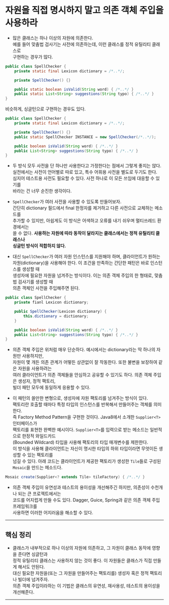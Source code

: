 # 자원을 직접 명시하지 말고 의존 객체 주입을 사용하라

- 많은 클래스는 하나 이상의 자원에 의존한다.  
  예를 들어 맞춤법 검사기는 사전에 의존하는데, 이런 클래스를 정적 유틸리티 클래스로  
  구현하는 경우가 많다.

```java
public class SpellChecker {
	private static final Lexicon dictionary = /*..*/;

	private SpellChecker() {}

	public static boolean isValid(String word) { /*..*/ }
	public static List<String> suggestions(String typo) { /*..*/ }
}
```

비슷하게, 싱글턴으로 구현하는 경우도 있다.

```java
public class SpellChecker {
	private static final Lexicon dictionary = /*..*/;

	private SpellChecker() {}
	public static SpellChecker INSTANCE = new SpellChecker(/*..*/);

	public boolean isValid(String word) { /*..*/ }
	public List<String> suggestions(String typo) { /*..*/ }
}
```

- 두 방식 모두 사전을 단 하나만 사용한다고 가정한다는 점에서 그렇게 좋지는 않다.  
  실전에서는 사전이 언어별로 따로 있고, 특수 어휘용 사전을 별도로 두기도 한다.  
  심지어 테스트용 사전도 필요할 수 있다. 사전 하나로 이 모든 쓰임에 대응할 수 있기를  
  바라는 건 너무 순진한 생각이다.

- `SpellChecker`가 여러 사전을 사용할 수 있도록 만들어보자.  
  간단히 dictionary 필드에서 final 한정자를 제거하고 다른 사전으로 교체하는 메소드를  
  추가할 수 있지만, 아쉽게도 이 방식은 어색하고 오류를 내기 쉬우며 멀티쓰레드 환경에서는  
  쓸 수 없다. **사용하는 자원에 따라 동작이 달라지는 클래스에서는 정적 유틸리티 클래스나**  
  **싱글턴 방식이 적합하지 않다.**

- 대신 `SpellChecker`가 여러 자원 인스턴스를 지원해야 하며, 클라이언트가 원하는  
  자원(dictionary)을 사용해야 한다. 이 조건을 만족하는 간단한 패턴은 바로 인스턴스를 생성할 때  
  생성자에 필요한 자원을 넘겨주는 방식이다. 이는 의존 객체 주입의 한 형태로, 맞춤법 검사기를 생성할 때  
  의존 객체인 사전을 주입해주면 된다.

```java
public class SpellChecker {
	private fianl Lexicon dictionary;

	public SpellChecker(Lexicon dictionary) {
		this.dictionary = dictionary;
	}

	public boolean isValid(String word) { /*..*/ }
	public List<String> suggestions(String typo) { /*..*/ }
}
```

- 의존 객체 주입은 위처럼 매우 단순하다. 예시에서는 dictionary라는 딱 하나의 자원만 사용하지만,  
  자원이 몇 개든 의존 관계가 어떻든 상관없이 잘 작동한다. 또한 불변을 보장하여 같은 자원을 사용하려는  
  여러 클라이언트가 의존 객체들을 안심하고 공유할 수 있기도 하다. 의존 객체 주입은 생성자, 정적 팩토리,  
  빌더 패턴 모두에 동일하게 응용할 수 있다.

- 이 패턴의 쓸만한 변형으로, 생성자에 자원 팩토리를 넘겨주는 방식이 있다.  
  팩토리란 호출할 때마다 특정 타입의 인스턴스를 반복해서 만들어주는 객체를 의미한다.  
  즉 Factory Method Pattern을 구현한 것이다. Java8에서 소개한 `Supplier<T>` 인터페이스가  
  팩토리를 표현한 완벽한 예시이다. `Supplier<T>`를 입력으로 받는 메소드는 일반적으로 한정적 와일드카드  
  (Bounded Wildcard) 타입을 사용해 팩토리의 타입 매개변수를 제한한다.  
  이 방식을 사용해 클라이언트는 자신이 명시한 타입의 하위 타입이라면 무엇이든 생성할 수 있는 팩토리를  
  넘길 수 있다. 아래 코드는 클라이언트가 제공한 팩토리가 생성한 `Tile`들로 구성된 `Mosaic`을 만드는 메소드다.

```java
Mosaic create(Supplier<? extends Tile> tileFactory) { /*..*/ }
```

- 의존 객체 주입이 유연성과 테스트의 용이성을 개선해주긴 하지만, 의존성이 수천개나 되는 큰 프로젝트에서는  
  코드를 어지럽게 만들 수도 있다. Dagger, Guice, Spring과 같은 의존 객체 주입 프레임워크를  
  사용하면 이러한 어지러움을 해소할 수 있다.

<hr/>

<h2>핵심 정리</h2>

- 클래스가 내부적으로 하나 이상의 자원에 의존하고, 그 자원이 클래스 동작에 영향을 준다면 싱글턴과  
  정적 유틸리티 클래스는 사용하지 않는 것이 좋다. 이 자원들은 클래스가 직접 만들게 해서도 안된다.  
  대신 필요한 자원을(또는 그 자원을 만들어주는 팩토리를) 생성자 혹은 정적 팩토리나 빌더에 넘겨주자.  
  의존 객체 주입이라하는 이 기법은 클래스의 유연성, 재사용성, 테스트의 용이성을 개선해준다.

<hr/>
